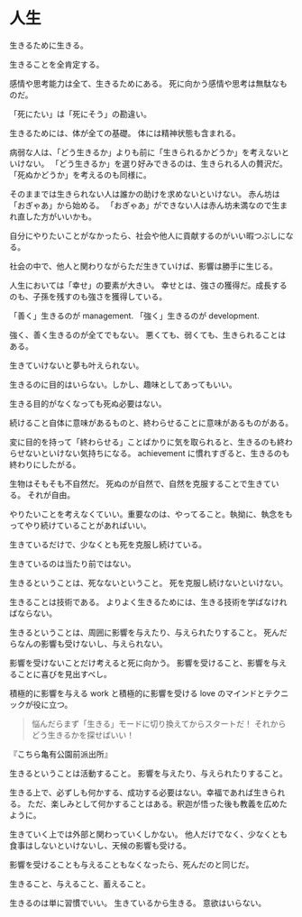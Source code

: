 # 人生

生きるために生きる。

生きることを全肯定する。

感情や思考能力は全て、生きるためにある。
死に向かう感情や思考は無駄なものだ。

「死にたい」は「死にそう」の勘違い。

生きるためには、体が全ての基礎。
体には精神状態も含まれる。

病弱な人は、「どう生きるか」よりも前に「生きられるかどうか」を考えないといけない。
「どう生きるか」を選り好みできるのは、生きられる人の贅沢だ。「死ぬかどうか」を考えるのも同様に。

そのままでは生きられない人は誰かの助けを求めないといけない。
赤ん坊は「おぎゃあ」から始める。
「おぎゃあ」ができない人は赤ん坊未満なので生まれ直した方がいいかも。

自分にやりたいことがなかったら、社会や他人に貢献するのがいい暇つぶしになる。

社会の中で、他人と関わりながらただ生きていけば、影響は勝手に生じる。

人生においては「幸せ」の要素が大きい。
幸せとは、強さの獲得だ。成長するのも、子孫を残すのも強さを獲得している。

「善く」生きるのが management.
「強く」生きるのが development.

強く、善く生きるのが全てでもない。
悪くても、弱くても、生きられることはある。

生きていけないと夢も叶えられない。

生きるのに目的はいらない。しかし、趣味としてあってもいい。

生きる目的がなくなっても死ぬ必要はない。

続けること自体に意味があるものと、終わらせることに意味があるものがある。

変に目的を持って「終わらせる」ことばかりに気を取られると、生きるのも終わらせないといけない気持ちになる。
achievement に慣れすぎると、生きるのも終わりにしたがる。

生物はそもそも不自然だ。
死ぬのが自然で、自然を克服することで生きている。
それが自由。

やりたいことを考えなくていい。重要なのは、やってること。執拗に、執念をもってやり続けていることがあればいい。

生きているだけで、少なくとも死を克服し続けている。

生きているのは当たり前ではない。

生きるということは、死なないということ。
死を克服し続けないといけない。

生きることは技術である。
よりよく生きるためには、生きる技術を学ばなければならない。

生きるということは、周囲に影響を与えたり、与えられたりすること。
死んだらなんの影響も受けないし、与えられない。

影響を受けないことだけ考えると死に向かう。
影響を受けること、影響を与えることに喜びを見出すべし。

積極的に影響を与える work と積極的に影響を受ける love のマインドとテクニックが役に立つ。

> 悩んだらまず「生きる」モードに切り換えてからスタートだ！
> それからどう生きるかを探せばいい！

『こちら亀有公園前派出所』

生きるということは活動すること。
影響を与えたり、与えられたりすること。

生きる上で、必ずしも何かする、成功する必要はない。幸福であれば生きられる。
ただ、楽しみとして何かすることはある。釈迦が悟った後も教義を広めたように。

生きていく上では外部と関わっていくしかない。
他人だけでなく、少なくとも食事はしないといけないし、天候の影響も受ける。

影響を受けることも与えることもなくなったら、死んだのと同じだ。

生きること、与えること、蓄えること。

生きるのは単に習慣でいい。
生きているから生きる。
意欲はいらない。
